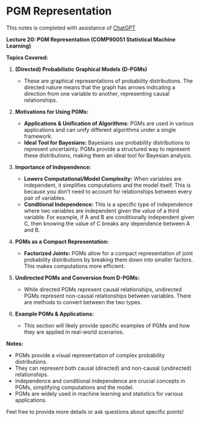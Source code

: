 # PGM Representation
This notes is completed with assistance of [ChatGPT](https://chat.openai.com/c/7887d9af-ce1c-4551-8f91-c576874448be)


**Lecture 20: PGM Representation (COMP90051 Statistical Machine Learning)**

**Topics Covered:**

1. **(Directed) Probabilistic Graphical Models (D-PGMs)**
   - These are graphical representations of probability distributions. The directed nature means that the graph has arrows indicating a direction from one variable to another, representing causal relationships.

2. **Motivations for Using PGMs:**
   - **Applications & Unification of Algorithms:** PGMs are used in various applications and can unify different algorithms under a single framework.
   - **Ideal Tool for Bayesians:** Bayesians use probability distributions to represent uncertainty. PGMs provide a structured way to represent these distributions, making them an ideal tool for Bayesian analysis.

3. **Importance of Independence:**
   - **Lowers Computational/Model Complexity:** When variables are independent, it simplifies computations and the model itself. This is because you don't need to account for relationships between every pair of variables.
   - **Conditional Independence:** This is a specific type of independence where two variables are independent given the value of a third variable. For example, if A and B are conditionally independent given C, then knowing the value of C breaks any dependence between A and B.

4. **PGMs as a Compact Representation:**
   - **Factorized Joints:** PGMs allow for a compact representation of joint probability distributions by breaking them down into smaller factors. This makes computations more efficient.

5. **Undirected PGMs and Conversion from D-PGMs:**
   - While directed PGMs represent causal relationships, undirected PGMs represent non-causal relationships between variables. There are methods to convert between the two types.

6. **Example PGMs & Applications:**
   - This section will likely provide specific examples of PGMs and how they are applied in real-world scenarios.

**Notes:**
- PGMs provide a visual representation of complex probability distributions.
- They can represent both causal (directed) and non-causal (undirected) relationships.
- Independence and conditional independence are crucial concepts in PGMs, simplifying computations and the model.
- PGMs are widely used in machine learning and statistics for various applications.

Feel free to provide more details or ask questions about specific points!